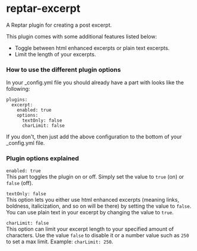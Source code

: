 # reptar-excerpt
A Reptar plugin for creating a post excerpt.

This plugin comes with some additional features listed below:
* Toggle between html enhanced excerpts or plain text excerpts.
* Limit the length of your excerpts.

### How to use the different plugin options
In your _config.yml file you should already have a part with looks like the following:

```
plugins:
  excerpt:
    enabled: true
    options:
      textOnly: false
      charLimit: false
```
      
If you don't, then just add the above configuration to the bottom of your _config.yml file.

### Plugin options explained
`enabled: true`  
This part toggles the plugin on or off. Simply set the value to `true` (on) or `false` (off).

`textOnly: false`  
This option lets you either use html enhanced excerpts (meaning links, boldness, italicization, and so on will be there) by setting the value to `false`. You can use plain text in your excerpt by changing the value to `true`.

`charLimit: false`  
This option can limit your excerpt length to your specified amount of characters. Use the value `false` to disable it or a number value such as `250` to set a max limit.
Example: `charLimit: 250`.
